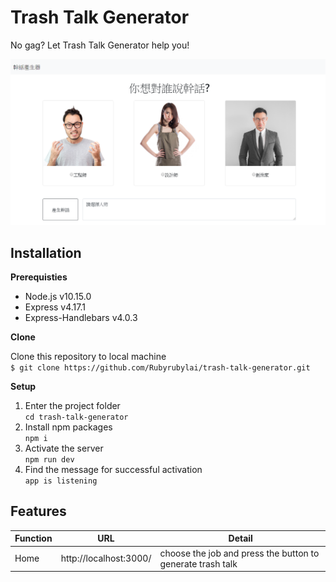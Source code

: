 # Trash Talk Generator
No gag? Let Trash Talk Generator help you!

![image](https://github.com/Rubyrubylai/trash-talk-generator/blob/master/trash_talk_generator.PNG)

## Installation
**Prerequisties**
* Node.js v10.15.0
* Express v4.17.1
* Express-Handlebars v4.0.3

**Clone**  

Clone this repository to local machine  
```$ git clone https://github.com/Rubyrubylai/trash-talk-generator.git```

**Setup**
1. Enter the project folder  
```cd trash-talk-generator```
2. Install npm packages  
```npm i```
3. Activate the server  
```npm run dev```
4. Find the message for successful activation  
```app is listening```

## Features
|Function|URL     |Detail  |
|--------|--------|--------|
|Home    |http://localhost:3000/|choose the job and press the button to generate trash talk|


